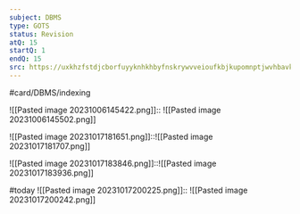 ```yaml
---
subject: DBMS
type: GOTS
status: Revision
atQ: 15
startQ: 1
endQ: 15
src: https://uxkhzfstdjcborfuyyknhkhbyfnskrywvveioufkbjkupomnptjwvhbavkysuhi.vercel.app/gateoverflow.in/quiz/results.html?exam_id=386
---
```


#card/DBMS/indexing

![[Pasted image 20231006145422.png]]:: ![[Pasted image 20231006145502.png]] <!--SR:!2023-12-31,50,292-->

![[Pasted image 20231017181651.png]]::![[Pasted image 20231017181707.png]] <!--SR:!2023-11-23,16,252-->

![[Pasted image 20231017183846.png]]::![[Pasted image 20231017183936.png]] <!--SR:!2023-12-10,30,270-->

#today ![[Pasted image 20231017200225.png]]:: ![[Pasted image 20231017200242.png]] <!--SR:!2023-10-28,3,252-->
